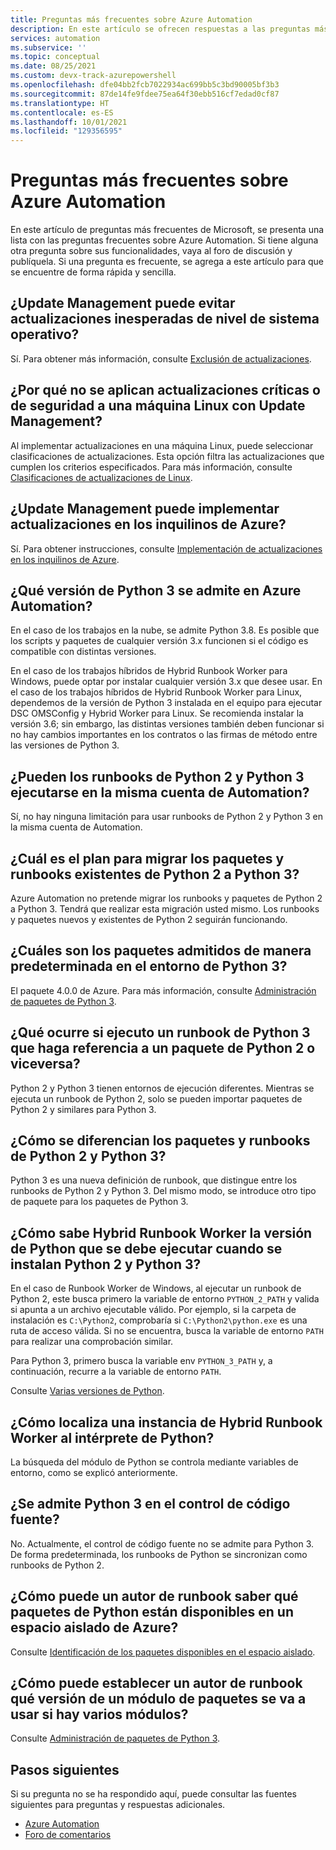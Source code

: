 ```yaml
---
title: Preguntas más frecuentes sobre Azure Automation
description: En este artículo se ofrecen respuestas a las preguntas más frecuentes sobre Azure Automation.
services: automation
ms.subservice: ''
ms.topic: conceptual
ms.date: 08/25/2021
ms.custom: devx-track-azurepowershell
ms.openlocfilehash: dfe04bb2fcb7022934ac699bb5c3bd90005bf3b3
ms.sourcegitcommit: 87de14fe9fdee75ea64f30ebb516cf7edad0cf87
ms.translationtype: HT
ms.contentlocale: es-ES
ms.lasthandoff: 10/01/2021
ms.locfileid: "129356595"
---
```

# <a name="azure-automation-frequently-asked-questions"></a>Preguntas más frecuentes sobre Azure Automation

En este artículo de preguntas más frecuentes de Microsoft, se presenta una lista con las preguntas frecuentes sobre Azure Automation. Si tiene alguna otra pregunta sobre sus funcionalidades, vaya al foro de discusión y publíquela. Si una pregunta es frecuente, se agrega a este artículo para que se encuentre de forma rápida y sencilla.

## <a name="can-update-management-prevent-unexpected-os-level-upgrades"></a>¿Update Management puede evitar actualizaciones inesperadas de nivel de sistema operativo?

Sí. Para obtener más información, consulte [Exclusión de actualizaciones](./update-management/manage-updates-for-vm.md#exclude-updates).

## <a name="why-arent-criticalsecurity-updates-applied-to-a-linux-machine-with-update-management"></a>¿Por qué no se aplican actualizaciones críticas o de seguridad a una máquina Linux con Update Management?

Al implementar actualizaciones en una máquina Linux, puede seleccionar clasificaciones de actualizaciones. Esta opción filtra las actualizaciones que cumplen los criterios especificados. Para más información, consulte [Clasificaciones de actualizaciones de Linux](./update-management/manage-updates-for-vm.md#linux-update-classifications).

## <a name="can-update-management-deploy-updates-across-azure-tenants"></a>¿Update Management puede implementar actualizaciones en los inquilinos de Azure?

Sí. Para obtener instrucciones, consulte [Implementación de actualizaciones en los inquilinos de Azure](./update-management/deploy-updates.md#deploy-updates-across-azure-tenants).

## <a name="which-python-3-version-is-supported-in-azure-automation"></a>¿Qué versión de Python 3 se admite en Azure Automation?

En el caso de los trabajos en la nube, se admite Python 3.8. Es posible que los scripts y paquetes de cualquier versión 3.x funcionen si el código es compatible con distintas versiones.

En el caso de los trabajos híbridos de Hybrid Runbook Worker para Windows, puede optar por instalar cualquier versión 3.x que desee usar. En el caso de los trabajos híbridos de Hybrid Runbook Worker para Linux, dependemos de la versión de Python 3 instalada en el equipo para ejecutar DSC OMSConfig y Hybrid Worker para Linux. Se recomienda instalar la versión 3.6; sin embargo, las distintas versiones también deben funcionar si no hay cambios importantes en los contratos o las firmas de método entre las versiones de Python 3.

## <a name="can-python-2-and-python-3-runbooks-run-in-same-automation-account"></a>¿Pueden los runbooks de Python 2 y Python 3 ejecutarse en la misma cuenta de Automation?

Sí, no hay ninguna limitación para usar runbooks de Python 2 y Python 3 en la misma cuenta de Automation.  

## <a name="what-is-the-plan-for-migrating-existing-python-2-runbooks-and-packages-to-python-3"></a>¿Cuál es el plan para migrar los paquetes y runbooks existentes de Python 2 a Python 3?

Azure Automation no pretende migrar los runbooks y paquetes de Python 2 a Python 3. Tendrá que realizar esta migración usted mismo. Los runbooks y paquetes nuevos y existentes de Python 2 seguirán funcionando.

## <a name="what-packages-are-supported-by-default-in-python-3-environment"></a>¿Cuáles son los paquetes admitidos de manera predeterminada en el entorno de Python 3?

El paquete 4.0.0 de Azure. Para más información, consulte [Administración de paquetes de Python 3](python-3-packages.md).

## <a name="what-if-i-run-a-python-3-runbook-that-references-a-python-2-package-or-the-other-way-around"></a>¿Qué ocurre si ejecuto un runbook de Python 3 que haga referencia a un paquete de Python 2 o viceversa?

Python 2 y Python 3 tienen entornos de ejecución diferentes. Mientras se ejecuta un runbook de Python 2, solo se pueden importar paquetes de Python 2 y similares para Python 3.

## <a name="how-do-i-differentiate-between-python-2-and-python-3-runbooks-and-packages"></a>¿Cómo se diferencian los paquetes y runbooks de Python 2 y Python 3?

Python 3 es una nueva definición de runbook, que distingue entre los runbooks de Python 2 y Python 3. Del mismo modo, se introduce otro tipo de paquete para los paquetes de Python 3.

## <a name="how-does-a-hybrid-runbook-worker-know-which-version-of-python-to-run-when-both-python2-and-python3-are-installed"></a>¿Cómo sabe Hybrid Runbook Worker la versión de Python que se debe ejecutar cuando se instalan Python 2 y Python 3?

En el caso de Runbook Worker de Windows, al ejecutar un runbook de Python 2, este busca primero la variable de entorno `PYTHON_2_PATH` y valida si apunta a un archivo ejecutable válido. Por ejemplo, si la carpeta de instalación es `C:\Python2`, comprobaría si `C:\Python2\python.exe` es una ruta de acceso válida. Si no se encuentra, busca la variable de entorno `PATH` para realizar una comprobación similar.

Para Python 3, primero busca la variable env `PYTHON_3_PATH` y, a continuación, recurre a la variable de entorno `PATH`.

Consulte [Varias versiones de Python](automation-runbook-types.md#multiple-python-versions).

## <a name="how-does-a-hybrid-runbook-worker-locate-the-python-interpreter"></a>¿Cómo localiza una instancia de Hybrid Runbook Worker al intérprete de Python?

La búsqueda del módulo de Python se controla mediante variables de entorno, como se explicó anteriormente.

## <a name="is-python-3-supported-in-source-control"></a>¿Se admite Python 3 en el control de código fuente?

No. Actualmente, el control de código fuente no se admite para Python 3. De forma predeterminada, los runbooks de Python se sincronizan como runbooks de Python 2.

## <a name="how-can-a-runbook-author-know-what-python-packages-are-available-in-an-azure-sandbox"></a>¿Cómo puede un autor de runbook saber qué paquetes de Python están disponibles en un espacio aislado de Azure?

Consulte [Identificación de los paquetes disponibles en el espacio aislado](python-3-packages.md#identify-available-packages-in-sandbox).

## <a name="how-can-a-runbook-author-set-which-version-of-a-package-module-to-be-used-if-there-are-multiple-modules"></a>¿Cómo puede establecer un autor de runbook qué versión de un módulo de paquetes se va a usar si hay varios módulos?

Consulte [Administración de paquetes de Python 3](python-3-packages.md).

## <a name="next-steps"></a>Pasos siguientes

Si su pregunta no se ha respondido aquí, puede consultar las fuentes siguientes para preguntas y respuestas adicionales.

- [Azure Automation](/answers/topics/azure-automation.html)
- [Foro de comentarios](https://feedback.azure.com/forums/905242-update-management)
